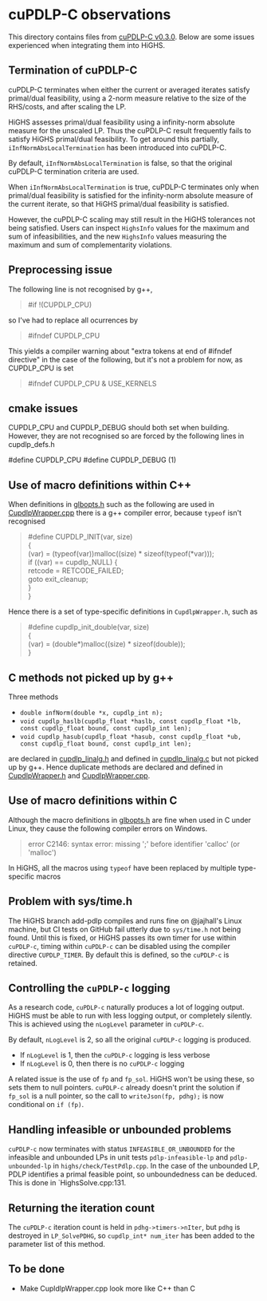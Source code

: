 # cuPDLP-C observations

This directory contains files from [cuPDLP-C v0.3.0](https://github.com/COPT-Public/cuPDLP-C/tree/v0.3.0). Below are some issues experienced when integrating them into HiGHS.

## Termination of cuPDLP-C

cuPDLP-C terminates when either the current or averaged iterates satisfy primal/dual feasibility, using a 2-norm measure relative to the size of the RHS/costs, and after scaling the LP. 

HiGHS assesses primal/dual feasibility using a infinity-norm absolute measure for the unscaled LP. Thus the cuPDLP-C result frequently fails to satisfy HiGHS primal/dual feasibility. To get around this partially, `iInfNormAbsLocalTermination` has been introduced into cuPDLP-C. 

By default, `iInfNormAbsLocalTermination` is false, so that the original cuPDLP-C termination criteria are used.

When `iInfNormAbsLocalTermination` is true, cuPDLP-C terminates only when primal/dual feasibility is satisfied for the infinity-norm absolute measure of the current iterate, so that HiGHS primal/dual feasibility is satisfied. 

However, the cuPDLP-C scaling may still result in the HiGHS tolerances not being satisfied. Users can inspect `HighsInfo` values for the maximum and sum of infeasibilities, and the new `HighsInfo` values measuring the maximum and sum of complementarity violations.

## Preprocessing issue

The following line is not recognised by g++, 

> #if !(CUPDLP_CPU)

so I've had to replace all ocurrences by

> #ifndef CUPDLP_CPU

This yields a compiler warning about "extra tokens at end of #ifndef
directive" in the case of the following, but it's not a problem for
now, as CUPDLP_CPU is set

> #ifndef CUPDLP_CPU & USE_KERNELS

## cmake issues

CUPDLP_CPU and CUPDLP_DEBUG should both set when building. However, they are not recognised so are forced by the following lines in cupdlp_defs.h

#define CUPDLP_CPU
#define CUPDLP_DEBUG (1)

## Use of macro definitions within C++

When definitions in [glbopts.h](https://github.com/ERGO-Code/HiGHS/blob/add-pdlp/src/pdlp/cupdlp/glbopts.h) such as the following are used in [CupdlpWrapper.cpp](https://github.com/ERGO-Code/HiGHS/blob/add-pdlp/src/pdlp/CupdlpWrapper.cpp) there is a g++ compiler error, because `typeof` isn't recognised

> #define CUPDLP_INIT(var, size)                                  \
  {                                                             \
    (var) = (typeof(var))malloc((size) * sizeof(typeof(*var))); \
    if ((var) == cupdlp_NULL) {                                 \
      retcode = RETCODE_FAILED;                                 \
      goto exit_cleanup;                                        \
    }                                                           \
  }

Hence there is a set of type-specific definitions in `CupdlpWrapper.h`, such as 

>#define cupdlp_init_double(var, size)\
   {\
     (var) = (double*)malloc((size) * sizeof(double));\
   }

## C methods not picked up by g++

Three methods
* `double infNorm(double *x, cupdlp_int n);`
* `void cupdlp_haslb(cupdlp_float *haslb, const cupdlp_float *lb, const cupdlp_float bound, const cupdlp_int len);`
* `void cupdlp_hasub(cupdlp_float *hasub, const cupdlp_float *ub, const cupdlp_float bound, const cupdlp_int len);`

are declared in [cupdlp_linalg.h](https://github.com/ERGO-Code/HiGHS/blob/add-pdlp/src/pdlp/cupdlp/cupdlp_linalg.h) and defined in [cupdlp_linalg.c](https://github.com/ERGO-Code/HiGHS/blob/add-pdlp/src/pdlp/cupdlp/cupdlp_linalg.c) but not picked up by g++. Hence duplicate methods are declared and defined in [CupdlpWrapper.h](https://github.com/ERGO-Code/HiGHS/blob/add-pdlp/src/pdlp/CupdlpWrapper.h) and [CupdlpWrapper.cpp](https://github.com/ERGO-Code/HiGHS/blob/add-pdlp/src/pdlp/CupdlpWrapper.cpp).

## Use of macro definitions within C

Although the macro definitions in [glbopts.h](https://github.com/ERGO-Code/HiGHS/blob/add-pdlp/src/pdlp/cupdlp/glbopts.h) are fine when used in C under Linux, they cause the following compiler errors on Windows.

> error C2146: syntax error: missing ';' before identifier 'calloc' (or 'malloc')

In HiGHS, all the macros using `typeof` have been replaced by multiple type-specific macros

## Problem with sys/time.h

The HiGHS branch add-pdlp compiles and runs fine on @jajhall's Linux machine, but CI tests on GitHub fail utterly due to `sys/time.h` not being found. Until this is fixed, or HiGHS passes its own timer for use within `cuPDLP-c`, timing within `cuPDLP-c` can be disabled using the compiler directive `CUPDLP_TIMER`. By default this is defined, so the `cuPDLP-c` is retained.

## Controlling the `cuPDLP-c` logging

As a research code, `cuPDLP-c` naturally produces a lot of logging output. HiGHS must be able to run with less logging output, or completely silently. This is achieved using the `nLogLevel` parameter in `cuPDLP-c`. 

By default, `nLogLevel` is 2, so all the original `cuPDLP-c` logging is produced.

* If `nLogLevel` is 1, then the `cuPDLP-c` logging is less verbose 
* If `nLogLevel` is 0, then there is no `cuPDLP-c` logging

A related issue is the use of `fp` and `fp_sol`. HiGHS won't be using these, so sets them to null pointers. `cuPDLP-c` already doesn't print the solution if `fp_sol` is a null pointer, so the call to `writeJson(fp, pdhg);` is now conditional on `if (fp)`. 

## Handling infeasible or unbounded problems

`cuPDLP-c` now terminates with status `INFEASIBLE_OR_UNBOUNDED` for the infeasible and unbounded LPs in unit tests `pdlp-infeasible-lp` and `pdlp-unbounded-lp` in `highs/check/TestPdlp.cpp`. In the case of the unbounded LP, PDLP identifies a primal feasible point, so unboundedness can be deduced. This is done in `HighsSolve.cpp:131.

## Returning the iteration count

The `cuPDLP-c` iteration count is held in `pdhg->timers->nIter`, but `pdhg` is destroyed in `LP_SolvePDHG`, so `cupdlp_int* num_iter` has been added to the parameter list of this method.

## To be done

- Make CupldlpWrapper.cpp look more like C++ than C





